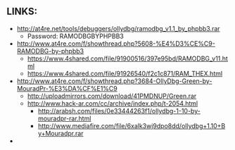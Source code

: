 
## LINKS:
* <http://at4re.net/tools/debuggers/ollydbg/ramodbg_v1.1_by_phpbb3.rar>
  * Password: RAMODBGBYPHPBB3
* http://www.at4re.com/f/showthread.php?5608-%E4%D3%CE%C9-RAMODBG-by-phpbb3
  * https://www.4shared.com/file/91900516/397e95bd/RAMODBG_v11.html
  * https://www.4shared.com/file/91926540/f2c1c871/RAM_THEX.html
* http://www.at4re.com/f/showthread.php?3684-OllyDbg-Green-by-MouradPr-%E3%DA%CF%E1%C9
  * http://uploadmirrors.com/download/41PMDNUP/Green.rar
  * http://www.hack-ar.com/cc/archive/index.php/t-2054.html
    * http://arabsh.com/files/0e33444263f1/ollydbg-1-10-by-mouradpr-rar.html
    * http://www.mediafire.com/file/6xalk3wj9dpo8dd/ollydbg+1.10+By+Mouradpr.rar
* 
